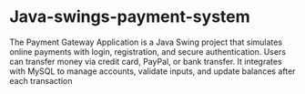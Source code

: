 # Java-swings-payment-system
The Payment Gateway Application is a Java Swing project that simulates online payments with login, registration, and secure authentication. Users can transfer money via credit card, PayPal, or bank transfer. It integrates with MySQL to manage accounts, validate inputs, and update balances after each transaction
